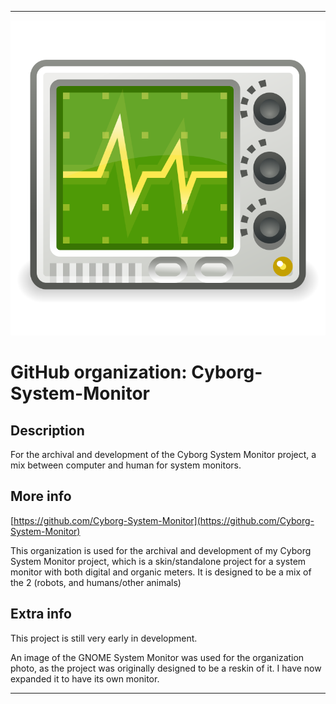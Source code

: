 
***

![SysMon1.png failed to load. The file may be missing or corrupt. Check the file path for errors first.](/AdditionalInfo/2/Cyborg-System-Monitor/SysMon1.png)

# GitHub organization: Cyborg-System-Monitor

## Description

For the archival and development of the Cyborg System Monitor project, a mix between computer and human for system monitors.

## More info

[https://github.com/Cyborg-System-Monitor](https://github.com/Cyborg-System-Monitor)

This organization is used for the archival and development of my Cyborg System Monitor project, which is a skin/standalone project for a system monitor with both digital and organic meters. It is designed to be a mix of the 2 (robots, and humans/other animals)

## Extra info

This project is still very early in development.

An image of the GNOME System Monitor was used for the organization photo, as the project was originally designed to be a reskin of it. I have now expanded it to have its own monitor.

***
